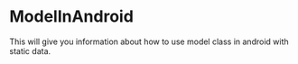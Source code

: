 # ModelInAndroid
This will give you information about how to use model class in android with static data.

